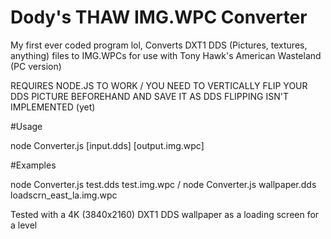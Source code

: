 # Dody's THAW IMG.WPC Converter
My first ever coded program lol, Converts DXT1 DDS (Pictures, textures, anything) files to IMG.WPCs for use with Tony Hawk's American Wasteland (PC version)

REQUIRES NODE.JS TO WORK / YOU NEED TO VERTICALLY FLIP YOUR DDS PICTURE BEFOREHAND AND SAVE IT AS DDS FLIPPING ISN'T IMPLEMENTED (yet)

#Usage

node Converter.js [input.dds] [output.img.wpc]

#Examples

node Converter.js test.dds test.img.wpc / node Converter.js wallpaper.dds loadscrn_east_la.img.wpc

Tested with a 4K (3840x2160) DXT1 DDS wallpaper as a loading screen for a level
